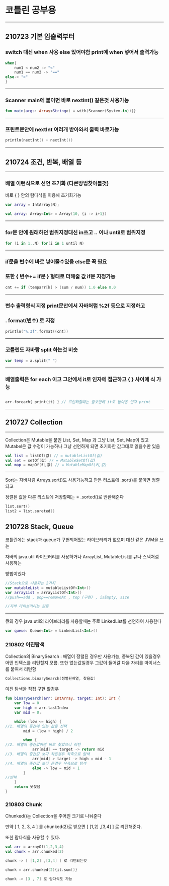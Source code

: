 # 코틀린 공부용

---

## 210723 기본 입출력부터

### switch 대신 when 사용 else 있어야함 print에 when 넣어서 출력가능

```kotlin
when{
    num1 < num2 -> "<"
    num1 == num2 -> "=="
else-> ">"
}
```

---

### Scanner main에 붙이면 바로 nextInt() 같은것 사용가능

```kotlin
fun main(args: Array<String>) = with(Scanner(System.in)){}
```

---

### 프린트문안에 nextInt 여러개 받아와서 출력 바로가능

```kotlin
println(nextInt() + nextInt())
```

---

## 210724 조건, 반복, 배열 등

---

### 배열 이런식으로 선언 초기화 (다른방법찾아볼것)

바로 { } 안의 람다식을 이용해 초기화가능

```kotlin
var array = IntArray(N);

val array: Array<Int> = Array(10, {i -> i+1}) 
```

---

### for문 안에 원래하던 범위지정대신 in쓰고 .. 이나 until로 범위지정

```kotlin
for (i in 1..N) for(i in 1 until N)
```

---

### if문을 변수에 바로 넣어줄수있음 else문 꼭 필요

### 또한 { 변수+= if문 } 형태로 더해줄 값 if문 지정가능

```kotlin
cnt += if (temparr[k] > (sum / num)) 1.0 else 0.0
```

---

### 변수 출력형식 지정 print문안에서 자바처럼 %2f 등으로 지정하고

### . format(변수) 로 지정

```kotlin
println("%.3f".format((cnt))
```

---

### 코틀린도 자바랑 split 하는것 비슷

```kotlin
var temp = a.split(" ")
```

---

### 배열출력은 for each 이고 그안에서 it로 인자에 접근하고 { } 사이에 식 가능

```kotlin

arr.foreach{ print(it) } // 프린터할때는 괄호안에 it로 받아온 인자 print
```

---

## 210727 Collection

---

Collection은 Mutable을 붙인 List, Set, Map 과 그냥 List, Set, Map이 있고 Mutabel은 값 수정이 가능하나 그냥 선언하게 되면 초기화한 값그대로 읽을수만 있음

```kotlin
val list = listOf(값) // = mutableListOf(값)
val set = setOf(값) // = MutableSetOf(값)
val map = mapOf(키,값) // = MutableMapOf(키,값)
```

---

Sort는 자바처럼 Arrays.sort()도 사용가능하고 만든 리스트에 .sort()를 붙이면 정렬되고

정렬된 값을 다른 리스트에 저장할때는 = .sorted()로 반환해준다

```kotlin
list.sort()
list2 = list.soreted()
```

## 210728 Stack, Queue

코틀린에는 stack과 queue가 구현되어있는 라이브러리가 없으며 대신 같은 JVM을 쓰는

자바의  java.util 라이브러리를 사용하거나 ArrayList, MutableList를  큐나 스택처럼 사용하는 

방법이있다

```kotlin
//Stack으로 사용되는 2가지
var mutableList = mutableListOf<Int>()
var arrayList = arrayListOf<Int>()
//push==add , pop==removeAt , top (구현) , isEmpty, size

//자바 라이브러리는 같음
```

---

큐의 경우 java.util의 라이브러리를 사용할때는 주로 LinkedList를 선언하여 사용한다

```kotlin
var queue: Queue<Int> = LinkedList<Int>()
```

### 210802 이진탐색

Collection의 BinarySearch : 배열이 정렬된 경우만 사용가능, 중복된 값이 있을경우 어떤 인덱스를 리턴할지 모름. 또한 없는값일경우 그값이 들어갈 다음 자리를 마이너스를 붙여서 리턴함 

```kotlin
Collections.binarySearch(정렬된배열, 찾을값)
```

이진 탐색을 직접 구현 할경우

```kotlin
fun binarySearch(arr: IntArray, target: Int): Int {
    var low = 0
    var high = arr.lastIndex
    var mid = 0;

    while (low <= high) {
//1. 배열의 중간에 있는 값을 선택
        mid = (low + high) / 2

        when {
//2. 배열의 중간값이면 바로 찾았으니 리턴
            arr[mid] == target -> return mid
//3. 배열의 중간값 보다 작은경우 좌측으로 탐색
            arr[mid] > target -> high = mid - 1
//4. 배열의 중간값 보다 큰경우 우측으로 탐색
            else -> low = mid + 1
        }
//반복
    }
    return 못찾음
}
```

### 210803 Chunk

Chunked()는 Collection을 주어진 크기로 나눠준다

만약 [ 1, 2, 3, 4 ] 를 chunked(2)로 받으면 [ [1,2] ,[3,4] ] 로 리턴해준다.

또한 람다식을 사용할 수 있다.

```kotlin
val arr = arrayOf(1,2,3,4)
val chunk = arr.chunked(2)

chunk -> [ [1,2] ,[3,4] ] 로 리턴되는것

chunk = arr.chunked(2){it.sum()}

chunk -> [3 , 7] 로 람다식도 가능
```